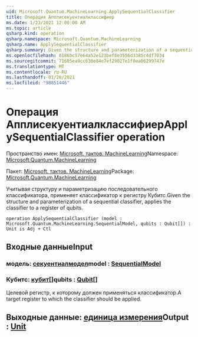```yaml
---
uid: Microsoft.Quantum.MachineLearning.ApplySequentialClassifier
title: Операция Апплисекуентиалклассифиер
ms.date: 1/23/2021 12:00:00 AM
ms.topic: article
qsharp.kind: operation
qsharp.namespace: Microsoft.Quantum.MachineLearning
qsharp.name: ApplySequentialClassifier
qsharp.summary: Given the structure and parameterization of a sequential classifier, applies the classifier to a register of qubits.
ms.openlocfilehash: 8186bc57e64a52e123bef8e3556d3385c4df7034
ms.sourcegitcommit: 71605ea9cc630e84e7ef29027e1f0ea06299747e
ms.translationtype: MT
ms.contentlocale: ru-RU
ms.lasthandoff: 01/26/2021
ms.locfileid: "98851446"
---
```

# <a name="applysequentialclassifier-operation"></a><span data-ttu-id="e9d42-102">Операция Апплисекуентиалклассифиер</span><span class="sxs-lookup"><span data-stu-id="e9d42-102">ApplySequentialClassifier operation</span></span>

<span data-ttu-id="e9d42-103">Пространство имен: [Microsoft. тактов. MachineLearning](xref:Microsoft.Quantum.MachineLearning)</span><span class="sxs-lookup"><span data-stu-id="e9d42-103">Namespace: [Microsoft.Quantum.MachineLearning](xref:Microsoft.Quantum.MachineLearning)</span></span>

<span data-ttu-id="e9d42-104">Пакет: [Microsoft. тактов. MachineLearning](https://nuget.org/packages/Microsoft.Quantum.MachineLearning)</span><span class="sxs-lookup"><span data-stu-id="e9d42-104">Package: [Microsoft.Quantum.MachineLearning](https://nuget.org/packages/Microsoft.Quantum.MachineLearning)</span></span>


<span data-ttu-id="e9d42-105">Учитывая структуру и параметризацию последовательного классификатора, применяет классификатор к регистру Кубитс.</span><span class="sxs-lookup"><span data-stu-id="e9d42-105">Given the structure and parameterization of a sequential classifier, applies the classifier to a register of qubits.</span></span>

```qsharp
operation ApplySequentialClassifier (model : Microsoft.Quantum.MachineLearning.SequentialModel, qubits : Qubit[]) : Unit is Adj + Ctl
```


## <a name="input"></a><span data-ttu-id="e9d42-106">Входные данные</span><span class="sxs-lookup"><span data-stu-id="e9d42-106">Input</span></span>

### <a name="model--sequentialmodel"></a><span data-ttu-id="e9d42-107">модель: [секуентиалмодел](xref:Microsoft.Quantum.MachineLearning.SequentialModel)</span><span class="sxs-lookup"><span data-stu-id="e9d42-107">model : [SequentialModel](xref:Microsoft.Quantum.MachineLearning.SequentialModel)</span></span>




### <a name="qubits--qubit"></a><span data-ttu-id="e9d42-108">Кубитс: [кубит](xref:microsoft.quantum.lang-ref.qubit)[]</span><span class="sxs-lookup"><span data-stu-id="e9d42-108">qubits : [Qubit](xref:microsoft.quantum.lang-ref.qubit)[]</span></span>

<span data-ttu-id="e9d42-109">Целевой регистр, к которому должен применяться классификатор.</span><span class="sxs-lookup"><span data-stu-id="e9d42-109">A target register to which the classifier should be applied.</span></span>



## <a name="output--unit"></a><span data-ttu-id="e9d42-110">Выходные данные: [единица измерения](xref:microsoft.quantum.lang-ref.unit)</span><span class="sxs-lookup"><span data-stu-id="e9d42-110">Output : [Unit](xref:microsoft.quantum.lang-ref.unit)</span></span>

